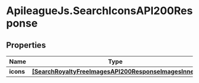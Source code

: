 # ApileagueJs.SearchIconsAPI200Response

## Properties

Name | Type | Description | Notes
------------ | ------------- | ------------- | -------------
**icons** | [**[SearchRoyaltyFreeImagesAPI200ResponseImagesInner]**](SearchRoyaltyFreeImagesAPI200ResponseImagesInner.md) |  | [optional] 


